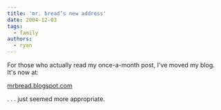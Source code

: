 ```yaml
---
title: 'mr. bread’s new address'
date: 2004-12-03
tags:
  - family
authors:
  - ryan
---
```


For those who actually read my once-a-month post, I've moved my blog. It's now at:

[mrbread.blogspot.com](http://mrbread.blogspot.com/)

. . . just seemed more appropriate.
